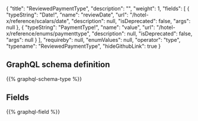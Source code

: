 {
  "title": "ReviewedPaymentType",
  "description": "",
  "weight": 1,
  "fields": [
    {
      "typeString": "Date!",
      "name": "reviewDate",
      "url": "/hotel-x/reference/scalars/date",
      "description": null,
      "isDeprecated": false,
      "args": null
    },
    {
      "typeString": "PaymentType!",
      "name": "value",
      "url": "/hotel-x/reference/enums/paymenttype",
      "description": null,
      "isDeprecated": false,
      "args": null
    }
  ],
  "requireby": null,
  "enumValues": null,
  "operator": "type",
  "typename": "ReviewedPaymentType",
  "hideGithubLink": true
}
## GraphQL schema definition

{{% graphql-schema-type %}}

## Fields

{{% graphql-field %}}
